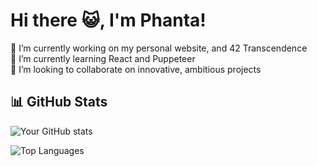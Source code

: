 # Hi there 😺, I'm Phanta!

🔭 I’m currently working on my personal website, and 42 Transcendence  
🌱 I’m currently learning React and Puppeteer  
👯 I’m looking to collaborate on innovative, ambitious projects  


## 📊 GitHub Stats
![Your GitHub stats](https://github-readme-stats.vercel.app/api?username=Phantasiae-git&show_icons=true&include_all_commits=true&theme=tokyonight&bg_color=0D1117&custom_title=Phanta's%20stats%20😼:&hide_border=true)

![Top Languages](https://github-readme-stats.vercel.app/api/top-langs/?username=Phantasiae-git&layout=compact&theme=tokyonight)
